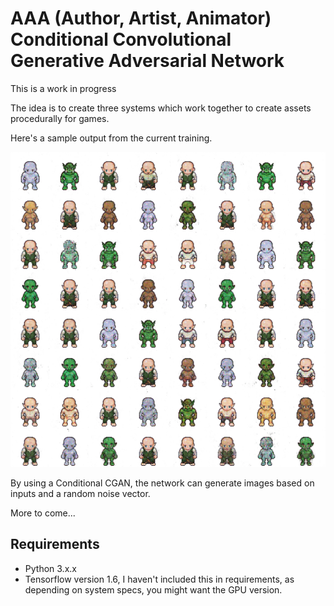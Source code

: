 # AAA (Author, Artist, Animator) Conditional Convolutional Generative Adversarial Network

This is a work in progress

The idea is to create three systems which work together to create assets procedurally for games.

Here's a sample output from the current training.

![Example output](./assets/example.png)

By using a Conditional CGAN, the network can generate images based on inputs and a random noise vector.

More to come...

## Requirements
- Python 3.x.x
- Tensorflow version 1.6, I haven't included this in requirements, as depending on system specs, you might want the GPU version.